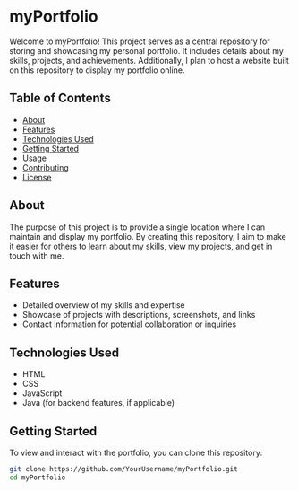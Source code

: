 # myPortfolio


Welcome to myPortfolio! This project serves as a central repository for storing and showcasing my personal portfolio. It includes details about my skills, projects, and achievements. Additionally, I plan to host a website built on this repository to display my portfolio online.

## Table of Contents

- [About](#about)
- [Features](#features)
- [Technologies Used](#technologies-used)
- [Getting Started](#getting-started)
- [Usage](#usage)
- [Contributing](#contributing)
- [License](#license)

## About

The purpose of this project is to provide a single location where I can maintain and display my portfolio. By creating this repository, I aim to make it easier for others to learn about my skills, view my projects, and get in touch with me.

## Features

- Detailed overview of my skills and expertise
- Showcase of projects with descriptions, screenshots, and links
- Contact information for potential collaboration or inquiries

## Technologies Used

- HTML
- CSS
- JavaScript
- Java (for backend features, if applicable)

## Getting Started

To view and interact with the portfolio, you can clone this repository:

```bash
git clone https://github.com/YourUsername/myPortfolio.git
cd myPortfolio

